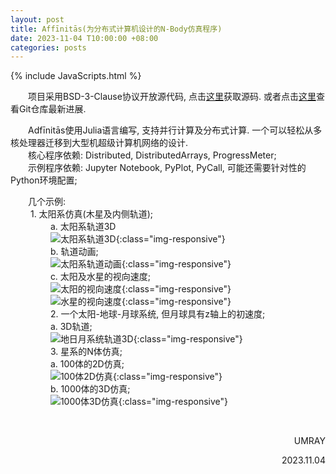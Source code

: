 ```yaml
---
layout: post
title: Affīnitās(为分布式计算机设计的N-Body仿真程序)
date: 2023-11-04 T10:00:00 +08:00
categories: posts
---
```


{% include JavaScripts.html %}

&emsp;&emsp;项目采用BSD-3-Clause协议开放源代码, 点击[这里](https://github.com/Umaru-Xi/Adfinitas/releases/download/2023-11-04/Adfinitas.tar.xz "源代码")获取源码. 或者点击[这里](https://github.com/Umaru-Xi/Adfinitas/releases "Git仓库")查看Git仓库最新进展.  

&emsp;&emsp;Adfīnitās使用Julia语言编写, 支持并行计算及分布式计算. 一个可以轻松从多核处理器迁移到大型机超级计算机网络的设计.  
&emsp;&emsp;核心程序依赖: Distributed, DistributedArrays, ProgressMeter;  
&emsp;&emsp;示例程序依赖: Jupyter Notebook, PyPlot, PyCall, 可能还需要针对性的Python环境配置;  

&emsp;&emsp;几个示例:  
&emsp;&emsp; 1. 太阳系仿真(木星及内侧轨道);  
&emsp;&emsp; &emsp;&emsp; a. 太阳系轨道3D  
&emsp;&emsp; &emsp;&emsp; ![太阳系轨道3D](/include/Adfinitas/position.svg.png){:class="img-responsive"}  
&emsp;&emsp; &emsp;&emsp; b. 轨道动画;  
&emsp;&emsp; &emsp;&emsp; ![太阳系轨道动画](/include/Adfinitas/animePosition.gif){:class="img-responsive"}  
&emsp;&emsp; &emsp;&emsp; c. 太阳及水星的视向速度;  
&emsp;&emsp; &emsp;&emsp; ![太阳的视向速度](/include/Adfinitas/SunRadialVelocity.svg.png){:class="img-responsive"}  
&emsp;&emsp; &emsp;&emsp; ![水星的视向速度](/include/Adfinitas/MercuryRadialVelocity.svg.png){:class="img-responsive"}  
&emsp;&emsp; &emsp;&emsp; 2. 一个太阳-地球-月球系统, 但月球具有z轴上的初速度;  
&emsp;&emsp; &emsp;&emsp; a. 3D轨道;  
&emsp;&emsp; &emsp;&emsp; ![地日月系统轨道3D](/include/Adfinitas/MoonPosition.svg.png){:class="img-responsive"}  
&emsp;&emsp; &emsp;&emsp; 3. 星系的N体仿真;  
&emsp;&emsp; &emsp;&emsp; a. 100体的2D仿真;  
&emsp;&emsp; &emsp;&emsp; ![100体2D仿真](/include/Adfinitas/anime2DGalaxyPosition.gif){:class="img-responsive"}  
&emsp;&emsp; &emsp;&emsp; b. 1000体的3D仿真;  
&emsp;&emsp; &emsp;&emsp; ![1000体3D仿真](/include/Adfinitas/animeGalaxyPosition.gif){:class="img-responsive"}  

&emsp;&emsp;  
<p align="right">UMRAY</p>
<p align="right">2023.11.04</p>
